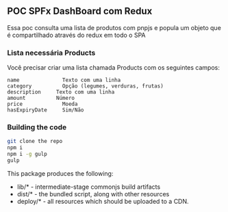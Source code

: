 ## POC SPFx DashBoard com Redux 

Essa poc consulta uma lista de produtos com pnpjs e popula um objeto que é compartilhado através do redux em todo o SPA

### Lista necessária Products

Você precisar criar uma lista chamada Products com os seguintes campos:

```
name	          Texto com uma linha	
category	      Opção	(legumes, verduras, frutas)
description	    Texto com uma linha	
amount	        Número	
price	          Moeda	
hasExpiryDate	  Sim/Não
```

### Building the code

```bash
git clone the repo
npm i
npm i -g gulp
gulp
```

This package produces the following:

* lib/* - intermediate-stage commonjs build artifacts
* dist/* - the bundled script, along with other resources
* deploy/* - all resources which should be uploaded to a CDN.
